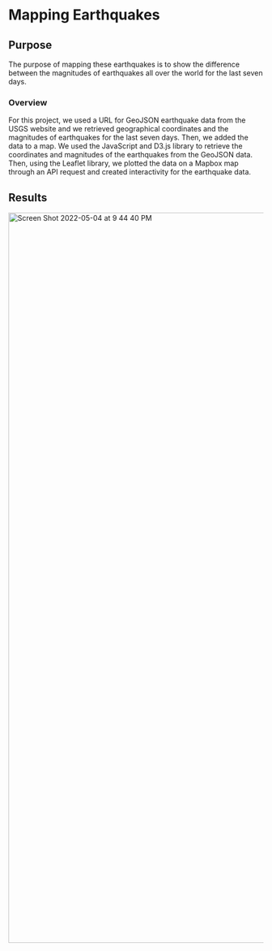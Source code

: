 # Mapping Earthquakes

## Purpose
The purpose of mapping these earthquakes is to show the difference between the magnitudes of earthquakes all over the world for the last seven days.

### Overview 
For this project, we used a URL for GeoJSON earthquake data from the USGS website and we retrieved geographical coordinates and the magnitudes of earthquakes for the last seven days. Then, we added the data to a map. 
We used the JavaScript and D3.js library to retrieve the coordinates and magnitudes of the earthquakes from the GeoJSON data. Then, using the Leaflet library, we plotted the data on a Mapbox map through an API request and created interactivity for the earthquake data.

## Results 
<img width="1440" alt="Screen Shot 2022-05-04 at 9 44 40 PM" src="https://user-images.githubusercontent.com/94096530/166864783-da21feaf-8f86-42bf-86c3-c666b895e923.png">
